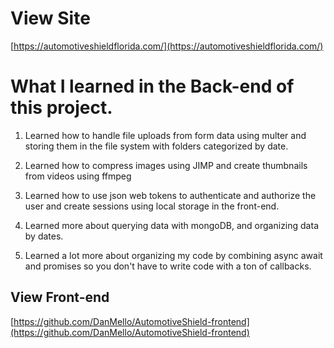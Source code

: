 # View Site

[https://automotiveshieldflorida.com/](https://automotiveshieldflorida.com/)

# What I learned in the Back-end of this project.

1. Learned how to handle file uploads from form data using multer and storing them in the file system with folders categorized by date.

2. Learned how to compress images using JIMP and create thumbnails from videos using ffmpeg

3. Learned how to use json web tokens to authenticate and authorize the user and create sessions using local storage in the front-end.

4. Learned more about querying data with mongoDB, and organizing data by dates.

5. Learned a lot more about organizing my code by combining async await and promises so you don't have to write code with a ton of callbacks.

## View Front-end

[https://github.com/DanMello/AutomotiveShield-frontend](https://github.com/DanMello/AutomotiveShield-frontend)

